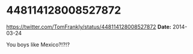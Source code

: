 # 448114128008527872
https://twitter.com/TomFrankly/status/448114128008527872
**Date:** 2014-03-24

You boys like Mexico?!?!?
